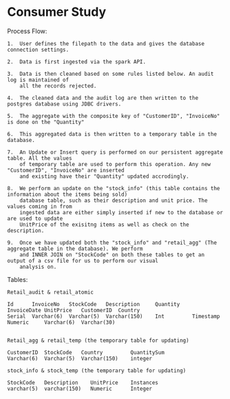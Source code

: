 # Consumer Study 


Process Flow:

    1.  User defines the filepath to the data and gives the database connection settings.

    2.  Data is first ingested via the spark API.

    3.  Data is then cleaned based on some rules listed below. An audit log is maintained of
        all the records rejected.

    4.  The cleaned data and the audit log are then written to the postgres database using JDBC drivers.

    5.  The aggregate with the composite key of "CustomerID", "InvoiceNo" is done on the "Quantity"

    6.  This aggregated data is then written to a temporary table in the database.

    7.  An Update or Insert query is performed on our persistent aggregate table. All the values
        of temporary table are used to perform this operation. Any new "CustomerID", "InvoiceNo" are inserted
        and existing have their "Quantity" updated accrodingly.
    
    8.  We perform an update on the "stock_info" (this table contains the information about the items being sold) 
        database table, such as their description and unit price. The values coming in from
        ingested data are either simply inserted if new to the database or are used to update 
        UnitPrice of the exisitng items as well as check on the description.

    9.  Once we have updated both the "stock_info" and "retail_agg" (The aggregate table in the database). We perform
        and INNER JOIN on "StockCode" on both these tables to get an output of a csv file for us to perform our visual
        analysis on.


Tables:

    Retail_audit & retail_atomic

    Id      InvoiceNo   StockCode   Description     Quantity    InvoiceDate UnitPrice   CustomerID  Country
    Serial  Varchar(6)  Varchar(5)  Varchar(150)    Int         Timestamp   Numeric     Varchar(6)  Varchar(30)


    Retail_agg & retail_temp (the temporary table for updating)

    CustomerID  StockCode   Country         QuantitySum
    Varchar(6)  Varchar(5)  Varchar(150)    integer

    stock_info & stock_temp (the temporary table for updating)

    StockCode   Description    UnitPrice    Instances
    varchar(5)  varchar(150)   Numeric      Integer
